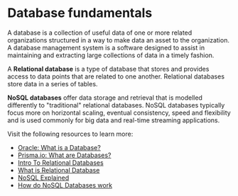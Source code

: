 # Database fundamentals

A database is a collection of useful data of one or more related organizations structured in a way to make data an asset to the organization. A database management system is a software designed to assist in maintaining and extracting large collections of data in a timely fashion.

A **Relational database** is a type of database that stores and provides access to data points that are related to one another. Relational databases store data in a series of tables.

**NoSQL databases** offer data storage and retrieval that is modelled differently to "traditional" relational databases. NoSQL databases typically focus more on horizontal scaling, eventual consistency, speed and flexibility and is used commonly for big data and real-time streaming applications.

Visit the following resources to learn more:

- [Oracle: What is a Database?](https://www.oracle.com/database/what-is-database/)
- [Prisma.io: What are Databases?](https://www.prisma.io/dataguide/intro/what-are-databases)
- [Intro To Relational Databases](https://www.udacity.com/course/intro-to-relational-databases--ud197)
- [What is Relational Database](https://youtu.be/OqjJjpjDRLc)
- [NoSQL Explained](https://www.mongodb.com/nosql-explained)
- [How do NoSQL Databases work](https://www.youtube.com/watch?v=0buKQHokLK8)